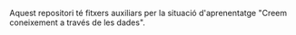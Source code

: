 Aquest repositori té fitxers auxiliars per la situació d'aprenentatge "Creem coneixement a través de les dades".
